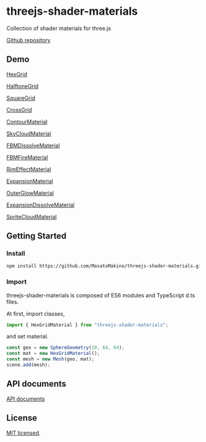 # threejs-shader-materials

Collection of shader materials for three.js

[Github repository](https://github.com/MasatoMakino/threejs-shader-materials)

## Demo

[HexGrid](https://masatomakino.github.io/threejs-shader-materials/demo/hexGrid.html)

[HalftoneGrid](https://masatomakino.github.io/threejs-shader-materials/demo/halftoneGrid.html)

[SquareGrid](https://masatomakino.github.io/threejs-shader-materials/demo/squareGrid.html)

[CrossGrid](https://masatomakino.github.io/threejs-shader-materials/demo/crossGrid.html)

[ContourMaterial](https://masatomakino.github.io/threejs-shader-materials/demo/contour.html)

[SkyCloudMaterial](https://masatomakino.github.io/threejs-shader-materials/demo/skyCloud.html)

[FBMDissolveMaterial](https://masatomakino.github.io/threejs-shader-materials/demo/fbmDissolve.html)

[FBMFireMaterial](https://masatomakino.github.io/threejs-shader-materials/demo/fbmFire.html)

[RimEffectMaterial](https://masatomakino.github.io/threejs-shader-materials/demo/rimEffect)

[ExpansionMaterial](https://masatomakino.github.io/threejs-shader-materials/demo/expansion.html)

[OuterGlowMaterial](https://masatomakino.github.io/threejs-shader-materials/demo/outerGlow.html)

[ExpansionDissolveMaterial](https://masatomakino.github.io/threejs-shader-materials/demo/expansionDissolve.html)

[SpriteCloudMaterial](https://masatomakino.github.io/threejs-shader-materials/demo/spriteCloud)

## Getting Started

### Install

```bash
npm install https://github.com/MasatoMakino/threejs-shader-materials.git --save-dev
```

### Import

threejs-shader-materials is composed of ES6 modules and TypeScript d.ts files.

At first, import classes,

```js
import { HexGridMaterial } from "threejs-shader-materials";
```

and set material.

```js
const geo = new SphereGeometry(10, 64, 64);
const mat = new HexGridMaterial();
const mesh = new Mesh(geo, mat);
scene.add(mesh);
```

## API documents

[API documents](https://masatomakino.github.io/threejs-shader-materials/api/)

## License

[MIT licensed](LICENSE).
